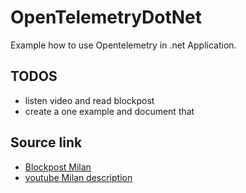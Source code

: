 # OpenTelemetryDotNet
Example how to use Opentelemetry in .net Application.

## TODOS
- listen video and read blockpost
- create a one example and document that

## Source link
- [Blockpost Milan](https://www.milanjovanovic.tech/blog/introduction-to-distributed-tracing-with-opentelemetry-in-dotnet)
- [youtube Milan description](https://youtube.com/watch?v=HrRrJ5wTtdk&feature=shared)
